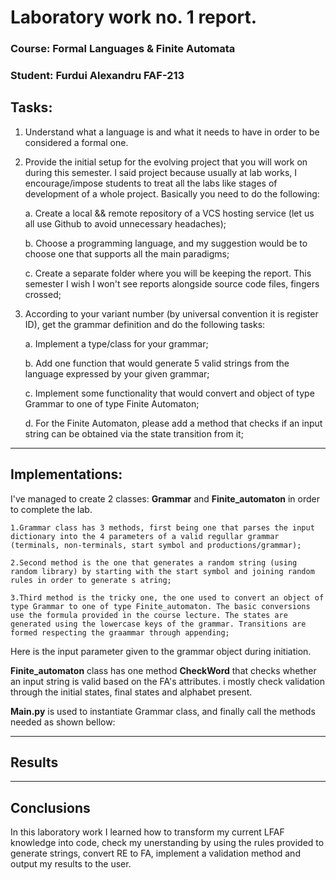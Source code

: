 # Laboratory work no. 1 report.
### Course: Formal Languages & Finite Automata
### Student: Furdui Alexandru  FAF-213 
## Tasks:
1. Understand what a language is and what it needs to have in order to be considered a formal one.

2. Provide the initial setup for the evolving project that you will work on during this semester. I said project because
usually at lab works, I encourage/impose students to treat all the labs like stages of development of a whole project. 
Basically you need to do the following:

    a. Create a local && remote repository of a VCS hosting service (let us all use Github to avoid unnecessary headaches);

    b. Choose a programming language, and my suggestion would be to choose one that supports all the main paradigms;

    c. Create a separate folder where you will be keeping the report. This semester I wish I won't see reports alongside
source code files, fingers crossed;

3. According to your variant number (by universal convention it is register ID), get the grammar definition and do the 
following tasks:

    a. Implement a type/class for your grammar;

    b. Add one function that would generate 5 valid strings from the language expressed by your given grammar;

    c. Implement some functionality that would convert and object of type Grammar to one of type Finite Automaton;
    
    d. For the Finite Automaton, please add a method that checks if an input string can be obtained via the state 
transition from it;

---

## Implementations:
I've managed to create 2 classes: **Grammar** and **Finite_automaton** in order to complete the lab.

    1.Grammar class has 3 methods, first being one that parses the input dictionary into the 4 parameters of a valid regullar grammar (terminals, non-terminals, start symbol and productions/grammar);

    2.Second method is the one that generates a random string (using random library) by starting with the start symbol and joining random rules in order to generate s atring;

    3.Third method is the tricky one, the one used to convert an object of type Grammar to one of type Finite_automaton. The basic conversions use the formula provided in the course lecture. The states are generated using the lowercase keys of the grammar. Transitions are formed respecting the graammar through appending;

Here is the input parameter given to the grammar object during initiation.



**Finite_automaton** class has one method __CheckWord__ that checks whether an input string is valid based on the FA's attributes. i mostly check validation through the initial states, final states and alphabet present.

**Main.py** is used to instantiate Grammar class, and finally call the methods needed as shown bellow:


---
## Results


---
## Conclusions
In this laboratory work I learned how to transform my current LFAF knowledge into code, check my unerstanding by using the rules provided to generate strings, convert RE to FA, implement a validation method and output my results to the user.

